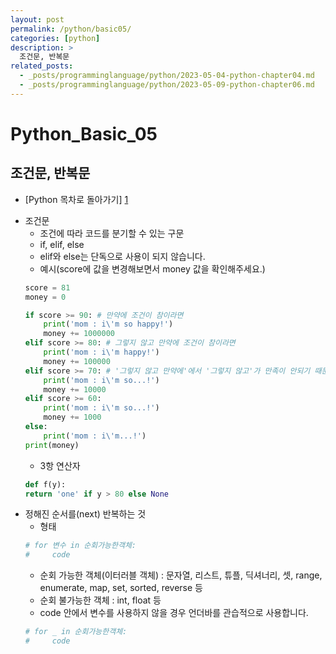 ```yaml
---
layout: post
permalink: /python/basic05/
categories: [python]
description: >
  조건문, 반복문
related_posts:
  - _posts/programminglanguage/python/2023-05-04-python-chapter04.md
  - _posts/programminglanguage/python/2023-05-09-python-chapter06.md
---
```


# Python_Basic_05
## 조건문, 반복문

- [Python 목차로 돌아가기] [1]

[1]: https://aminsc.github.io/python/


* 조건문
    * 조건에 따라 코드를 분기할 수 있는 구문
    * if, elif, else
    * elif와 else는 단독으로 사용이 되지 않습니다.
    * 예시(score에 값을 변경해보면서 money 값을 확인해주세요.)
    ```python
    score = 81
    money = 0

    if score >= 90: # 만약에 조건이 참이라면
        print('mom : i\'m so happy!')
        money += 1000000
    elif score >= 80: # 그렇지 않고 만약에 조건이 참이라면
        print('mom : i\'m happy!')
        money += 100000
    elif score >= 70: # '그렇지 않고 만약에'에서 '그렇지 않고'가 만족이 안되기 때문에 실행하지 못합니다.
        print('mom : i\'m so...!')
        money += 10000
    elif score >= 60:
        print('mom : i\'m so...!')
        money += 1000
    else:
        print('mom : i\'m...!')
    print(money)
    ```
    * 3항 연산자
    ```python
    def f(y):
    return 'one' if y > 80 else None
    ```
* 정해진 순서를(next) 반복하는 것
    * 형태
    ```python
    # for 변수 in 순회가능한객체:
    #     code
    ```
    * 순회 가능한 객체(이터러블 객체) : 문자열, 리스트, 튜플, 딕셔너리, 셋, range, enumerate, map, set, sorted, reverse 등
    * 순회 불가능한 객체 : int, float 등 
    * code 안에서 변수를 사용하지 않을 경우 언더바를 관습적으로 사용합니다.
    ```python
    # for _ in 순회가능한객체:
    #     code
    ```